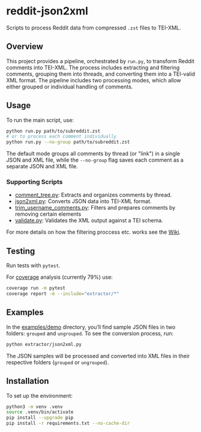 # reddit-json2xml

Scripts to process Reddit data from compressed `.zst` files to TEI-XML.

## Overview

This project provides a pipeline, orchestrated by `run.py`, to transform Reddit comments into TEI-XML. The process includes extracting and filtering comments, grouping them into threads, and converting them into a TEI-valid XML format. The pipeline includes two processing modes, which allow either grouped or individual handling of comments.

## Usage

To run the main script, use:
```bash
python run.py path/to/subreddit.zst
# or to process each comment individually
python run.py --no-group path/to/subreddit.zst
```

The default mode groups all comments by thread (or "link") in a single JSON and XML file, while the `--no-group` flag saves each comment as a separate JSON and XML file.

### Supporting Scripts

-   [comment_tree.py](https://git.zdl.org/koerber/reddit-json2xml/src/branch/master/extractor/comment_tree.py): Extracts and organizes comments by thread.
-   [json2xml.py](https://git.zdl.org/koerber/reddit-json2xml/src/branch/master/extractor/json2xml.py): Converts JSON data into TEI-XML format.
-   [trim_username_comments.py](https://git.zdl.org/koerber/reddit-json2xml/src/branch/master/extractor/trim_username_comments.py): Filters and prepares comments by removing certain elements 
-   [validate.py](https://git.zdl.org/koerber/reddit-json2xml/src/branch/master/extractor/validate.py): Validates the XML output against a TEI schema.

For more details on how the filtering proccess etc. works see the [Wiki](https://git.zdl.org/koerber/reddit-json2xml/wiki).

## Testing

Run tests with ``pytest``.

For [coverage](https://coverage.readthedocs.io/en/7.4.4/) analysis (currently 79%) use:

```bash
coverage run -m pytest
coverage report -m --include="extractor/*"
```

## Examples

In the [examples/demo](https://git.zdl.org/koerber/reddit-json2xml/src/branch/master/examples) directory, you’ll find sample JSON files in two folders: `grouped` and `ungrouped`. To see the conversion process, run:

```bash
python extractor/json2xml.py
```

The JSON samples will be processed and converted into XML files in their respective folders (`grouped` or `ungrouped`).


## Installation

To set up the environment:
```bash
python3 -m venv .venv
source .venv/bin/activate
pip install --upgrade pip
pip install -r requirements.txt --no-cache-dir
```
